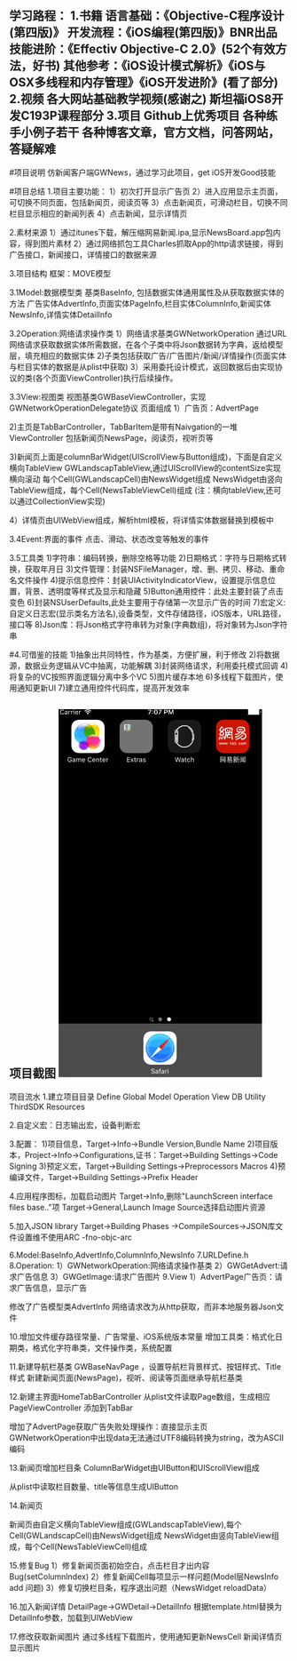 学习路程：
1.书籍
语言基础：《Objective-C程序设计(第四版)》
开发流程：《iOS编程(第四版)》BNR出品
技能进阶：《Effectiv Objective-C 2.0》(52个有效方法，好书)
其他参考：《iOS设计模式解析》《iOS与OSX多线程和内存管理》《iOS开发进阶》(看了部分)
2.视频
各大网站基础教学视频(感谢之)
斯坦福iOS8开发C193P课程部分
3.项目
Github上优秀项目
各种练手小例子若干
各种博客文章，官方文档，问答网站，答疑解难
-
#项目说明
仿新闻客户端GWNews，通过学习此项目，get iOS开发Good技能

#项目总结
1.项目主要功能：
1）初次打开显示广告页
2）进入应用显示主页面，可切换不同页面，包括新闻页，阅读页等
3）点击新闻页，可滑动栏目，切换不同栏目显示相应的新闻列表
4）点击新闻，显示详情页

2.素材来源
1）通过itunes下载，解压缩网易新闻.ipa,显示NewsBoard.app包内容，得到图片素材
2）通过网络抓包工具Charles抓取App的http请求链接，得到广告接口，新闻接口，详情接口的数据来源

3.项目结构
框架：MOVE模型

3.1Model:数据模型类
基类BaseInfo, 包括数据实体通用属性及从获取数据实体的方法
广告实体AdvertInfo,页面实体PageInfo,栏目实体ColumnInfo,新闻实体NewsInfo,详情实体DetailInfo

3.2Operation:网络请求操作类
1）网络请求基类GWNetworkOperation
通过URL网络请求获取数据实体所需数据，在各个子类中将Json数据转为字典，返给模型层，填充相应的数据实体
2)子类包括获取广告/广告图片/新闻/详情操作(页面实体与栏目实体的数据是从plist中获取)
3）采用委托设计模式，返回数据后由实现协议的类(各个页面ViewController)执行后续操作。

3.3View:视图类
视图基类GWBaseViewController，实现GWNetworkOperationDelegate协议
页面组成
1）广告页：AdvertPage

2)主页是TabBarController，TabBarItem是带有Naivgation的一堆ViewController
包括新闻页NewsPage，阅读页，视听页等

3)新闻页上面是columnBarWidget(UIScrollView与Button组成)，下面是自定义横向TableView
GWLandscapTableView,通过UIScrollView的contentSize实现横向滚动
每个Cell(GWLandscapCell)由NewsWidget组成
NewsWidget由竖向TableView组成，每个Cell(NewsTableViewCell)组成
(注：横向tableView,还可以通过CollectionView实现)

4）详情页由UIWebView组成，解析html模板，将详情实体数据替换到模板中

3.4Event:界面的事件
点击、滑动、状态改变等触发的事件

3.5工具类
1)字符串：编码转换，删除空格等功能
2)日期格式：字符与日期格式转换，获取年月日
3)文件管理：封装NSFileManager，增、删、拷贝、移动、重命名文件操作
4)提示信息控件：封装UIActivityIndicatorView，设置提示信息位置，背景、透明度等样式及显示和隐藏
5)Button通用控件：此处主要封装了点击变色
6)封装NSUserDefaults,此处主要用于存储第一次显示广告的时间
7)宏定义:自定义日志宏(显示类名方法名),设备类型，文件存储路径，iOS版本，URL路径，接口等
8)Json库：将Json格式字符串转为对象(字典数组)，将对象转为Json字符串

#4.可借鉴的技能
1)抽象出共同特性，作为基类，方便扩展，利于修改
2)将数据源，数据业务逻辑从VC中抽离，功能解耦
3)封装网络请求，利用委托模式回调
4)将复杂的VC按照界面逻辑分离中多个VC
5)图片缓存本地
6)多线程下载图片，使用通知更新UI
7)建立通用控件代码库，提高开发效率

项目截图
![](https://github.com/VivyGuo/GWNews/blob/master/Screenshot/NewsReader.gif)
-
项目流水
1.建立项目目录
Define Global
Model Operation View
DB Utility ThirdSDK Resources 

2.自定义宏：日志输出宏，设备判断宏

3.配置：
1)项目信息，Target->Info->Bundle Version,Bundle Name
2)项目版本，Project->Info->Configurations,证书：Target->Building Settings->Code Signing
3)预定义宏，Target->Building Settings->Preprocessors Macros
4)预编译文件，Target->Building Settings->Prefix Header

4.应用程序图标，加载启动图片
Target->Info,删除"LaunchScreen interface files base.."项
Target->General,Launch Image Source选择启动图片资源

5.加入JSON library
Target->Building Phases ->CompileSources->JSON库文件设置维不使用ARC -fno-objc-arc

6.Model:BaseInfo,AdvertInfo,ColumnInfo,NewsInfo
7.URLDefine.h
8.Operation:
1）GWNetworkOperation:网络请求操作基类
2）GWGetAdvert:请求广告信息
3）GWGetImage:请求广告图片
9.View
1）AdvertPage广告页：请求广告信息，显示广告

修改了广告模型类AdvertInfo
网络请求改为从http获取，而非本地服务器Json文件

10.增加文件缓存路径常量、广告常量、iOS系统版本常量
增加工具类：格式化日期类，格式化字符串类，文件操作类，系统配置

11.新建导航栏基类 GWBaseNavPage ，设置导航栏背景样式、按钮样式、Title样式
新建新闻页面(NewsPage)，视听、阅读等页面继承导航栏基类

12.新建主界面HomeTabBarController
从plist文件读取Page数组，生成相应PageViewController 添加到TabBar

增加了AdvertPage获取广告失败处理操作：直接显示主页
GWNetworkOperation中出现data无法通过UTF8编码转换为string，改为ASCII编码

13.新闻页增加栏目条
ColumnBarWidget由UIButton和UIScrollView组成

从plist中读取栏目数量、title等信息生成UIButton

14.新闻页

新闻页由自定义横向TableView组成(GWLandscapTableView),每个Cell(GWLandscapCell)由NewsWidget组成
NewsWidget由竖向TableView组成，每个Cell(NewsTableViewCell)组成

15.修复Bug
1）修复新闻页面初始空白，点击栏目才出内容Bug(setColumnIndex)
2）修复新闻Cell每项显示一样问题(Model层NewsInfo add 问题)
3）修复切换栏目条，程序退出问题（NewsWidget reloadData）

16.加入新闻详情
DetailPage->GWDetail->DetailInfo
根据template.html替换为DetailInfo参数，加载到UIWebView

17.修改获取新闻图片
通过多线程下载图片，使用通知更新NewsCell
新闻详情页显示图片











